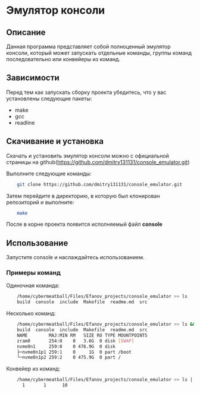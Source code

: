 # Эмулятор консоли

## Описание
Данная программа представляет собой полноценный эмулятор консоли, который может запускать отдельные команды, группы команд последовательно или конвейеры из команд.

## Зависимости

Перед тем как запускать сборку проекта убедитесь, что у вас установлены следующие пакеты:
+ make
+ gcc
+ readline

## Скачивание и установка

Скачать и установить эмулятор консоли можно с официальной страницы на github(https://github.com/dmitry131131/console_emulator.git)

Выполните следующие команды:

``` bash
    git clone https://github.com/dmitry131131/console_emulator.git
```

Затем перейдите в директорию, в которую был клонирован репозиторий и выполните:

``` bash
    make
```

После в корне проекта появится исполняемый файл **console**

## Использование

Запустите console и наслаждайтесь использованием.

### Примеры команд

Одиночная команда:

``` bash
    /home/cybermeatball/Files/Efanov_projects/console_emulator >> ls
    build  console  include  Makefile  readme.md  src
```

Несколько команд:

``` bash
    /home/cybermeatball/Files/Efanov_projects/console_emulator >> ls && lsblk
    build  console  include  Makefile  readme.md  src
    NAME        MAJ:MIN RM   SIZE RO TYPE MOUNTPOINTS
    zram0       254:0    0   3.6G  0 disk [SWAP]
    nvme0n1     259:0    0 476.9G  0 disk 
    ├─nvme0n1p1 259:1    0     1G  0 part /boot
    └─nvme0n1p2 259:2    0 475.9G  0 part /
```

Конвейер из команд:

``` bash
    /home/cybermeatball/Files/Efanov_projects/console_emulator >> ls | grep read | wc
      1       1      10
```